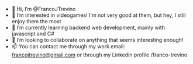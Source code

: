 - 👋 Hi, I’m @FrancoJTrevino
- 👀 I’m interested in videogames! I'm not very good at them, but hey, I still enjoy them the most
- 🌱 I’m currently learning backend web development, mainly with javascript and C#
- 💞️ I’m looking to collaborate on anything that seems interesting enough!
- 📫 You can contact me through my work email: francojtrevino@gmail.com or through my Linkedin profile /franco-trevino

<!---
FrancoJTrevino/FrancoJTrevino is a ✨ special ✨ repository because its `README.md` (this file) appears on your GitHub profile.
You can click the Preview link to take a look at your changes.
--->
